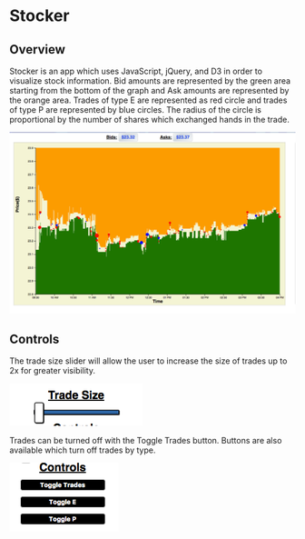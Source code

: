 # Stocker

## Overview

Stocker is an app which uses JavaScript, jQuery, and D3 in order to visualize stock information. Bid amounts are represented by the green area starting from the bottom of the graph and Ask amounts are represented by the orange area. Trades of type E are represented as red circle and trades of type P are represented by blue circles. The radius of the circle is proportional by the number of shares which exchanged hands in the trade.

![image](img/graph.png)

## Controls

The trade size slider will allow the user to increase the size of trades up to 2x for greater visibility.

![image](img/slider.png)

Trades can be turned off with the Toggle Trades button. Buttons are also available which turn off trades by type.

![image](img/buttons.png)
